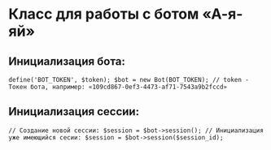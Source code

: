 # Класс для работы с ботом «А-я-яй»
## Инициализация бота:
`define('BOT_TOKEN', $token);
$bot = new Bot(BOT_TOKEN);
// token - Токен бота, например: «109cd867-0ef3-4473-af71-7543a9b2fccd»`
## Инициализация сессии:
`// Создание новой сессии:
$session = $bot->session();
// Инициализация уже имеющийся сесии:
$session = $bot->session($session_id);`
